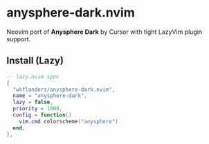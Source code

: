 # anysphere-dark.nvim

Neovim port of **Anysphere Dark** by Cursor with tight LazyVim plugin support.

## Install (Lazy)

```lua
-- lazy.nvim spec
{
  "wkflanders/anysphere-dark.nvim",
  name = "anysphere-dark",
  lazy = false,
  priority = 1000,
  config = function()
    vim.cmd.colorscheme("anysphere")
  end,
},
```
